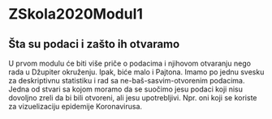 # ZSkola2020Modul1

## Šta su podaci i zašto ih otvaramo

U prvom modulu će biti više priče o podacima i njihovom otvaranju nego rada u Džupiter okruženju. Ipak, biće malo i Pajtona. Imamo po jednu svesku za deskriptivnu statistiku i rad sa ne-baš-sasvim-otvorenim podacima. Jedna od stvari sa kojom moramo da se suočimo jesu podaci koji nisu dovoljno zreli da bi bili otvoreni, ali jesu upotrebljivi. Npr. oni koji se koriste za vizuelizaciju epidemije Koronavirusa.
